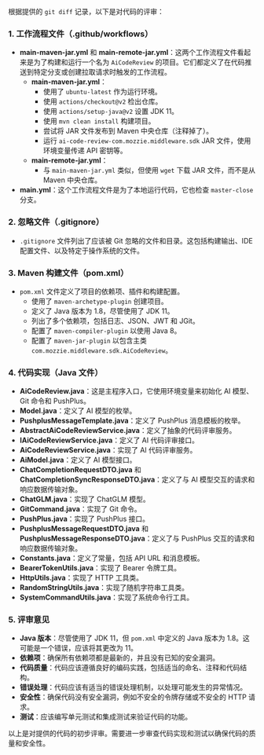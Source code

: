 根据提供的 `git diff` 记录，以下是对代码的评审：

### 1. 工作流程文件（.github/workflows）
- **main-maven-jar.yml** 和 **main-remote-jar.yml**：这两个工作流程文件看起来是为了构建和运行一个名为 `AiCodeReview` 的项目。它们都定义了在代码推送到特定分支或创建拉取请求时触发的工作流程。
  - **main-maven-jar.yml**：
    - 使用了 `ubuntu-latest` 作为运行环境。
    - 使用 `actions/checkout@v2` 检出仓库。
    - 使用 `actions/setup-java@v2` 设置 JDK 11。
    - 使用 `mvn clean install` 构建项目。
    - 尝试将 JAR 文件发布到 Maven 中央仓库（注释掉了）。
    - 运行 `ai-code-review-com.mozzie.middleware.sdk` JAR 文件，使用环境变量传递 API 密钥等。
  - **main-remote-jar.yml**：
    - 与 `main-maven-jar.yml` 类似，但使用 `wget` 下载 JAR 文件，而不是从 Maven 中央仓库。
- **main.yml**：这个工作流程文件是为了本地运行代码，它也检查 `master-close` 分支。

### 2. 忽略文件（.gitignore）
- `.gitignore` 文件列出了应该被 Git 忽略的文件和目录。这包括构建输出、IDE 配置文件、以及特定于操作系统的文件。

### 3. Maven 构建文件（pom.xml）
- `pom.xml` 文件定义了项目的依赖项、插件和构建配置。
  - 使用了 `maven-archetype-plugin` 创建项目。
  - 定义了 Java 版本为 1.8，尽管使用了 JDK 11。
  - 列出了多个依赖项，包括日志、JSON、JWT 和 JGit。
  - 配置了 `maven-compiler-plugin` 以使用 Java 8。
  - 配置了 `maven-jar-plugin` 以包含主类 `com.mozzie.middleware.sdk.AiCodeReview`。

### 4. 代码实现（Java 文件）
- **AiCodeReview.java**：这是主程序入口，它使用环境变量来初始化 AI 模型、Git 命令和 PushPlus。
- **Model.java**：定义了 AI 模型的枚举。
- **PushplusMessageTemplate.java**：定义了 PushPlus 消息模板的枚举。
- **AbstractAiCodeReviewService.java**：定义了抽象的代码评审服务。
- **IAiCodeReviewService.java**：定义了 AI 代码评审接口。
- **AiCodeReviewService.java**：实现了 AI 代码评审服务。
- **AiModel.java**：定义了 AI 模型接口。
- **ChatCompletionRequestDTO.java** 和 **ChatCompletionSyncResponseDTO.java**：定义了与 AI 模型交互的请求和响应数据传输对象。
- **ChatGLM.java**：实现了 ChatGLM 模型。
- **GitCommand.java**：实现了 Git 命令。
- **PushPlus.java**：实现了 PushPlus 接口。
- **PushplusMessageRequestDTO.java** 和 **PushplusMessageResponseDTO.java**：定义了与 PushPlus 交互的请求和响应数据传输对象。
- **Constants.java**：定义了常量，包括 API URL 和消息模板。
- **BearerTokenUtils.java**：实现了 Bearer 令牌工具。
- **HttpUtils.java**：实现了 HTTP 工具类。
- **RandomStringUtils.java**：实现了随机字符串工具类。
- **SystemCommandUtils.java**：实现了系统命令行工具。

### 5. 评审意见
- **Java 版本**：尽管使用了 JDK 11，但 `pom.xml` 中定义的 Java 版本为 1.8。这可能是一个错误，应该将其更改为 11。
- **依赖项**：确保所有依赖项都是最新的，并且没有已知的安全漏洞。
- **代码质量**：代码应该遵循良好的编码实践，包括适当的命名、注释和代码结构。
- **错误处理**：代码应该有适当的错误处理机制，以处理可能发生的异常情况。
- **安全性**：确保代码没有安全漏洞，例如不安全的令牌存储或不安全的 HTTP 请求。
- **测试**：应该编写单元测试和集成测试来验证代码的功能。

以上是对提供的代码的初步评审。需要进一步审查代码实现和测试以确保代码的质量和安全性。